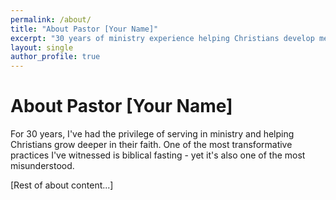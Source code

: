 ```yaml
---
permalink: /about/
title: "About Pastor [Your Name]"
excerpt: "30 years of ministry experience helping Christians develop meaningful spiritual practices"
layout: single
author_profile: true
---
```


# About Pastor [Your Name]

For 30 years, I've had the privilege of serving in ministry and helping Christians grow deeper in their faith. One of the most transformative practices I've witnessed is biblical fasting - yet it's also one of the most misunderstood.

[Rest of about content...]
